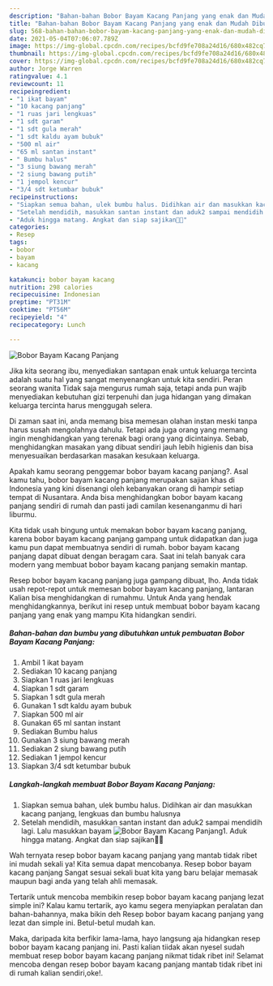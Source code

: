 ```yaml
---
description: "Bahan-bahan Bobor Bayam Kacang Panjang yang enak dan Mudah Dibuat"
title: "Bahan-bahan Bobor Bayam Kacang Panjang yang enak dan Mudah Dibuat"
slug: 568-bahan-bahan-bobor-bayam-kacang-panjang-yang-enak-dan-mudah-dibuat
date: 2021-05-04T07:06:07.789Z
image: https://img-global.cpcdn.com/recipes/bcfd9fe708a24d16/680x482cq70/bobor-bayam-kacang-panjang-foto-resep-utama.jpg
thumbnail: https://img-global.cpcdn.com/recipes/bcfd9fe708a24d16/680x482cq70/bobor-bayam-kacang-panjang-foto-resep-utama.jpg
cover: https://img-global.cpcdn.com/recipes/bcfd9fe708a24d16/680x482cq70/bobor-bayam-kacang-panjang-foto-resep-utama.jpg
author: Jorge Warren
ratingvalue: 4.1
reviewcount: 11
recipeingredient:
- "1 ikat bayam"
- "10 kacang panjang"
- "1 ruas jari lengkuas"
- "1 sdt garam"
- "1 sdt gula merah"
- "1 sdt kaldu ayam bubuk"
- "500 ml air"
- "65 ml santan instant"
- " Bumbu halus"
- "3 siung bawang merah"
- "2 siung bawang putih"
- "1 jempol kencur"
- "3/4 sdt ketumbar bubuk"
recipeinstructions:
- "Siapkan semua bahan, ulek bumbu halus. Didihkan air dan masukkan kacang panjang, lengkuas dan bumbu halusnya"
- "Setelah mendidih, masukkan santan instant dan aduk2 sampai mendidih lagi. Lalu masukkan bayam"
- "Aduk hingga matang. Angkat dan siap sajikan🙏😋"
categories:
- Resep
tags:
- bobor
- bayam
- kacang

katakunci: bobor bayam kacang 
nutrition: 298 calories
recipecuisine: Indonesian
preptime: "PT31M"
cooktime: "PT56M"
recipeyield: "4"
recipecategory: Lunch

---
```



![Bobor Bayam Kacang Panjang](https://img-global.cpcdn.com/recipes/bcfd9fe708a24d16/680x482cq70/bobor-bayam-kacang-panjang-foto-resep-utama.jpg)

Jika kita seorang ibu, menyediakan santapan enak untuk keluarga tercinta adalah suatu hal yang sangat menyenangkan untuk kita sendiri. Peran seorang  wanita Tidak saja mengurus rumah saja, tetapi anda pun wajib menyediakan kebutuhan gizi terpenuhi dan juga hidangan yang dimakan keluarga tercinta harus menggugah selera.

Di zaman  saat ini, anda memang bisa memesan olahan instan meski tanpa harus susah mengolahnya dahulu. Tetapi ada juga orang yang memang ingin menghidangkan yang terenak bagi orang yang dicintainya. Sebab, menghidangkan masakan yang dibuat sendiri jauh lebih higienis dan bisa menyesuaikan berdasarkan masakan kesukaan keluarga. 



Apakah kamu seorang penggemar bobor bayam kacang panjang?. Asal kamu tahu, bobor bayam kacang panjang merupakan sajian khas di Indonesia yang kini disenangi oleh kebanyakan orang di hampir setiap tempat di Nusantara. Anda bisa menghidangkan bobor bayam kacang panjang sendiri di rumah dan pasti jadi camilan kesenanganmu di hari liburmu.

Kita tidak usah bingung untuk memakan bobor bayam kacang panjang, karena bobor bayam kacang panjang gampang untuk didapatkan dan juga kamu pun dapat membuatnya sendiri di rumah. bobor bayam kacang panjang dapat dibuat dengan beragam cara. Saat ini telah banyak cara modern yang membuat bobor bayam kacang panjang semakin mantap.

Resep bobor bayam kacang panjang juga gampang dibuat, lho. Anda tidak usah repot-repot untuk memesan bobor bayam kacang panjang, lantaran Kalian bisa menghidangkan di rumahmu. Untuk Anda yang hendak menghidangkannya, berikut ini resep untuk membuat bobor bayam kacang panjang yang enak yang mampu Kita hidangkan sendiri.

<!--inarticleads1-->

##### Bahan-bahan dan bumbu yang dibutuhkan untuk pembuatan Bobor Bayam Kacang Panjang:

1. Ambil 1 ikat bayam
1. Sediakan 10 kacang panjang
1. Siapkan 1 ruas jari lengkuas
1. Siapkan 1 sdt garam
1. Siapkan 1 sdt gula merah
1. Gunakan 1 sdt kaldu ayam bubuk
1. Siapkan 500 ml air
1. Gunakan 65 ml santan instant
1. Sediakan  Bumbu halus
1. Gunakan 3 siung bawang merah
1. Sediakan 2 siung bawang putih
1. Sediakan 1 jempol kencur
1. Siapkan 3/4 sdt ketumbar bubuk




<!--inarticleads2-->

##### Langkah-langkah membuat Bobor Bayam Kacang Panjang:

1. Siapkan semua bahan, ulek bumbu halus. Didihkan air dan masukkan kacang panjang, lengkuas dan bumbu halusnya
1. Setelah mendidih, masukkan santan instant dan aduk2 sampai mendidih lagi. Lalu masukkan bayam
<img src="//assets-global.cpcdn.com/assets/icons/button_play-2c75c40dde080a61004c1f40b05d8f140eaff45d7e9e6481dc71c63d2e7c4909.png" alt="Bobor Bayam Kacang Panjang">1. Aduk hingga matang. Angkat dan siap sajikan🙏😋




Wah ternyata resep bobor bayam kacang panjang yang mantab tidak ribet ini mudah sekali ya! Kita semua dapat mencobanya. Resep bobor bayam kacang panjang Sangat sesuai sekali buat kita yang baru belajar memasak maupun bagi anda yang telah ahli memasak.

Tertarik untuk mencoba membikin resep bobor bayam kacang panjang lezat simple ini? Kalau kamu tertarik, ayo kamu segera menyiapkan peralatan dan bahan-bahannya, maka bikin deh Resep bobor bayam kacang panjang yang lezat dan simple ini. Betul-betul mudah kan. 

Maka, daripada kita berfikir lama-lama, hayo langsung aja hidangkan resep bobor bayam kacang panjang ini. Pasti kalian tiidak akan nyesel sudah membuat resep bobor bayam kacang panjang nikmat tidak ribet ini! Selamat mencoba dengan resep bobor bayam kacang panjang mantab tidak ribet ini di rumah kalian sendiri,oke!.

